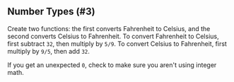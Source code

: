 ## Number Types (#3)

Create two functions: the first converts Fahrenheit to Celsius, and the second
converts Celsius to Fahrenheit. To convert Fahrenheit to Celsius, first
subtract `32`, then multiply by `5/9`. To convert Celsius to Fahrenheit, first
multiply by `9/5`, then add `32`.

<div class="hint">

If you get an unexpected `0`, check to make sure you aren't using integer math.

</hint>
